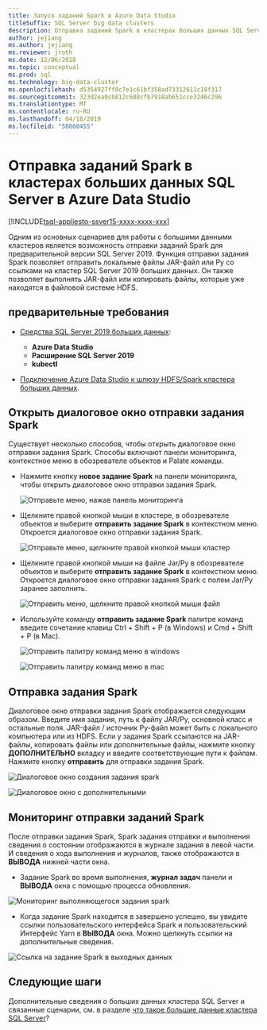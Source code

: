 ```yaml
---
title: Запуск заданий Spark в Azure Data Studio
titleSuffix: SQL Server big data clusters
description: Отправка заданий Spark в кластерах больших данных SQL Server в Azure Data Studio.
author: jejiang
ms.author: jejiang
ms.reviewer: jroth
ms.date: 12/06/2018
ms.topic: conceptual
ms.prod: sql
ms.technology: big-data-cluster
ms.openlocfilehash: d5354927ff0c7e1c61bf358ad73312611c18f317
ms.sourcegitcommit: 323d2ea9cb812c688cfb7918ab651cce3246c296
ms.translationtype: MT
ms.contentlocale: ru-RU
ms.lasthandoff: 04/18/2019
ms.locfileid: "58860455"
---
```

# <a name="submit-spark-jobs-on-sql-server-big-data-clusters-in-azure-data-studio"></a>Отправка заданий Spark в кластерах больших данных SQL Server в Azure Data Studio

[!INCLUDE[tsql-appliesto-ssver15-xxxx-xxxx-xxx](../includes/tsql-appliesto-ssver15-xxxx-xxxx-xxx.md)]

Одним из основных сценариев для работы с большими данными кластеров является возможность отправки заданий Spark для предварительной версии SQL Server 2019. Функция отправки задания Spark позволяет отправить локальные файлы JAR-файл или Py со ссылками на кластер SQL Server 2019 больших данных. Он также позволяет выполнять JAR-файл или копировать файлы, которые уже находятся в файловой системе HDFS. 

## <a name="prerequisites"></a>предварительные требования

- [Средства SQL Server 2019 больших данных](deploy-big-data-tools.md):
   - **Azure Data Studio**
   - **Расширение SQL Server 2019**
   - **kubectl**

- [Подключение Azure Data Studio к шлюзу HDFS/Spark кластера больших данных](connect-to-big-data-cluster.md).

## <a name="open-spark-job-submission-dialog"></a>Открыть диалоговое окно отправки задания Spark
Существует несколько способов, чтобы открыть диалоговое окно отправки задания Spark. Способы включают панели мониторинга, контекстное меню в обозревателе объектов и Palate команды.

+ Нажмите кнопку **новое задание Spark** на панели мониторинга, чтобы открыть диалоговое окно отправки задания Spark.

    ![Отправьте меню, нажав панель мониторинга](./media/submit-spark-job/new-spark-job.png)
 
+ Щелкните правой кнопкой мыши в кластере, в обозревателе объектов и выберите **отправить задание Spark** в контекстном меню. Откроется диалоговое окно отправки задания Spark.  
 
    ![Отправьте меню, щелкните правой кнопкой мыши кластер](./media/submit-spark-job/submit-spark-job.png)

+ Щелкните правой кнопкой мыши на файле Jar/Py в обозревателе объектов и выберите **отправить задание Spark** в контекстном меню. Откроется диалоговое окно отправки задания Spark с полем Jar/Py заранее заполнить. 
 
    ![Отправить меню, щелкните правой кнопкой мыши файл](./media/submit-spark-job/submit-spark-job-2.png)

+ Используйте команду **отправить задание Spark** палитре команд введите сочетание клавиш Ctrl + Shift + P (в Windows) и Cmd + Shift + P (в Mac).

    ![Отправить палитру команд меню в windows](./media/submit-spark-job/submit-spark-job-3.png)

    ![Отправить палитру команд меню в mac](./media/submit-spark-job/submit-spark-job-4.png)
  
 
## <a name="submit-spark-job"></a>Отправка задания Spark 
Диалоговое окно отправки задания Spark отображается следующим образом. Введите имя задания, путь к файлу JAR/Py, основной класс и остальные поля. JAR-файл / источник Py-файл может быть с локального компьютера или из HDFS. Если у задания Spark ссылаются на JAR-файлы, копировать файлы или дополнительные файлы, нажмите кнопку **ДОПОЛНИТЕЛЬНО** вкладку и введите соответствующие пути к файлам. Нажмите кнопку **отправить** для отправки задания Spark.
 
![Диалоговое окно создания задания spark](./media/submit-spark-job/submit-spark-job-section.png)

![Диалоговое окно с дополнительными](./media/submit-spark-job/submit-spark-job-section-1.png)

## <a name="monitor-spark-job-submission"></a>Мониторинг отправки заданий Spark
После отправки задания Spark, Spark задания отправки и выполнения сведения о состоянии отображаются в журнале задания в левой части. И сведения о хода выполнения и журналов, также отображаются в **ВЫВОДА** нижней части окна.
+ Задание Spark во время выполнения, **журнал задач** панели и **ВЫВОДА** окна с помощью процесса обновления.

![Мониторинг выполняющегося задания spark](./media/submit-spark-job/monitor-spark-job-submission.png)

+ Когда задание Spark находится в завершено успешно, вы увидите ссылки пользовательского интерфейса Spark и пользовательский Интерфейс Yarn в **ВЫВОДА** окна. Можно щелкнуть ссылки на дополнительные сведения.

![Ссылка на задание Spark в выходных данных](./media/submit-spark-job/monitor-spark-job-submission-2.png)

## <a name="next-steps"></a>Следующие шаги
Дополнительные сведения о больших данных кластера SQL Server и связанные сценарии, см. в разделе [что такое большие данные кластера SQL Server](big-data-cluster-overview.md)?

